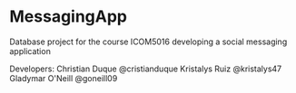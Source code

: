 # MessagingApp
Database project for the course ICOM5016 developing a social messaging application

Developers: 
Christian Duque @cristianduque
Kristalys Ruiz @kristalys47
Gladymar O'Neill @goneill09
